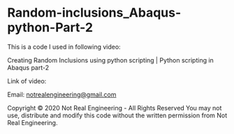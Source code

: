 # Random-inclusions_Abaqus-python-Part-2

This is a code I used in following video:

Creating Random Inclusions using python scripting | Python scripting in Abaqus part-2

Link of video: 

Email: notrealengineering@gmail.com

Copyright © 2020 Not Real Engineering - All Rights Reserved You may not use, distribute and modify this code without the written permission from Not Real Engineering.
